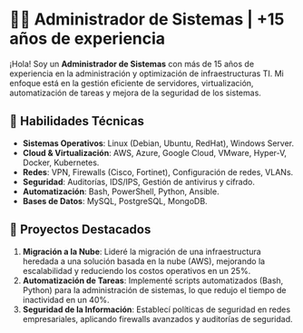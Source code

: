 # 👨‍💻 Administrador de Sistemas | +15 años de experiencia

¡Hola! Soy un **Administrador de Sistemas** con más de 15 años de experiencia en la administración y optimización de infraestructuras TI. Mi enfoque está en la gestión eficiente de servidores, virtualización, automatización de tareas y mejora de la seguridad de los sistemas.

## 🔧 Habilidades Técnicas

- **Sistemas Operativos**: Linux (Debian, Ubuntu, RedHat), Windows Server.
- **Cloud & Virtualización**: AWS, Azure, Google Cloud, VMware, Hyper-V, Docker, Kubernetes.
- **Redes**: VPN, Firewalls (Cisco, Fortinet), Configuración de redes, VLANs.
- **Seguridad**: Auditorías, IDS/IPS, Gestión de antivirus y cifrado.
- **Automatización**: Bash, PowerShell, Python, Ansible.
- **Bases de Datos**: MySQL, PostgreSQL, MongoDB.

## 🚀 Proyectos Destacados

1. **Migración a la Nube**: Lideré la migración de una infraestructura heredada a una solución basada en la nube (AWS), mejorando la escalabilidad y reduciendo los costos operativos en un 25%.
2. **Automatización de Tareas**: Implementé scripts automatizados (Bash, Python) para la administración de sistemas, lo que redujo el tiempo de inactividad en un 40%.
3. **Seguridad de la Información**: Establecí políticas de seguridad en redes empresariales, aplicando firewalls avanzados y auditorías de seguridad.


